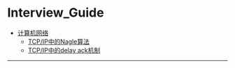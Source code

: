 # Interview_Guide

* [计算机网络](./计算机网络/)
  * [TCP/IP中的Nagle算法](./计算机网络/1.md)
  * [TCP/IP中的delay ack机制](./计算机网络/2.md)
  
***
